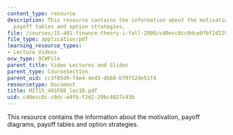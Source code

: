 ```yaml
---
content_type: resource
description: This resource contains the information about the motivation, payoff diagrams,
  payoff tables and option strategies.
file: /courses/15-401-finance-theory-i-fall-2008/c40ecc0cc0dce0fbf2d229bc4027c43b_MIT15_401F08_lec10.pdf
file_type: application/pdf
learning_resource_types:
- Lecture Videos
ocw_type: OCWFile
parent_title: Video Lectures and Slides
parent_type: CourseSection
parent_uid: cc3f05d9-f4e4-4ed3-db60-b79712de51f4
resourcetype: Document
title: MIT15_401F08_lec10.pdf
uid: c40ecc0c-c0dc-e0fb-f2d2-29bc4027c43b
---
```

This resource contains the information about the motivation, payoff diagrams, payoff tables and option strategies.

